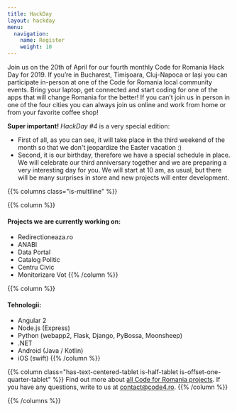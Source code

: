 ```yaml
---
title: HackDay
layout: hackday
menu:
  navigation:
    name: Register
    weight: 10
---
```


Join us on the 20th of April for our fourth monthly Code for Romania Hack Day for 2019. If you’re in Bucharest, Timișoara, Cluj-Napoca or Iași you can participate in-person at one of the Code for Romania local community events. Bring your laptop, get connected and start coding for one of the apps that will change Romania for the better! If you can’t join us in person in one of the four cities you can always join us online and work from home or from your favorite coffee shop!

**Super important!** *HackDay #4* is a very special edition:

* First of all, as you can see, it will take place in the third weekend of the month so that we don't jeopardize the Easter vacation :)
* Second, it is our birthday, therefore we have a special schedule in place. We will celebrate our third anniversary together and we are preparing a very interesting day for you. We will start at 10 am, as usual, but there will be many surprises in store and new projects will enter development.


{{% columns class="is-multiline" %}}

{{% column %}}
#### Projects we are currently working on:

* Redirectioneaza.ro
* ANABI
* Data Portal
* Catalog Politic
* Centru Civic
* Monitorizare Vot
{{% /column %}}

{{% column %}}
#### Tehnologii:

* Angular 2
* Node.js (Express)
* Python (webapp2, Flask, Django, PyBossa, Moonsheep)
* .NET
* Android (Java / Kotlin)
* iOS (swift)
{{% /column %}}

{{% column class="has-text-centered-tablet is-half-tablet is-offset-one-quarter-tablet" %}}
Find out more about [all Code for Romania projects](https://bit.ly/2SREoGf).
If you have any questions, write to us at [contact@code4.ro](mailto:contact@code4.ro).
{{% /column %}}

{{% /columns %}}
